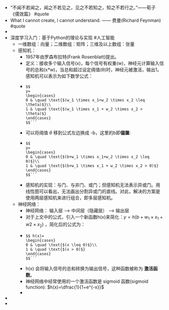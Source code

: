 - “不闻不若闻之，闻之不若见之，见之不若知之，知之不若行之。”——荀子《儒效篇》 #quote
- What I cannot create, I cannot understand. —— 费曼(Richard Feynman) #quote
-
- 深度学习入门：基于Python的理论与实现 #人工智能
	- 一维数组：向量；二维数组：矩阵；三维及以上数组：张量
	- 感知机：
		- 1957年由罗森布拉特(Frank Rosenblatt)提出。
		- 定义：接收多个输入信号(x)，每个信号有权重(w)，神经元计算输入信号的总和(x*w)，当总和超过设定阈值(θ)时，神经元被激活，输出1。感知机可以表示为如下数学公式：
		- ```
		  $$
		  y=
		  \begin{cases}
		  0 & \quad \text{$(w_1 \times x_1+w_2 \times x_2 \leq \theta)$}\\
		  1 & \quad \text{$(w_1 \times x_1 + w_2 \times x_2 > \theta)$}
		  \end{cases}
		  $$```
		- 可以将阈值 $\theta$ 移到公式左边换成 -b，这里的b即**偏置**:
		- ```
		  $$
		  y=
		  \begin{cases}
		  0 & \quad \text{$(b+w_1 \times x_1+w_2 \times x_2 \leq 0)$}\\
		  1 & \quad \text{$(b+w_1 \times x_1 + w_2 \times x_2 > 0)$}
		  \end{cases}
		  $$```
		- 感知机的实现：与门、与非门、或门；但感知机无法表示异或门。用线性图可以看出，无法画出分割异或门的直线。对此，解决的方案是使用两层感知机来进行组合，即多层感知机。
	- 神经网络：
		- 神经网络： 输入层 --> 中间层（隐藏层） --> 输出层
		- 对于上文中的公式，引入一个新函数h(x)来简化：$y=h(b+w_1 \times x_1 + w2 \times x_2)$ ，简化后的公式为：
		- ```
		  $$ h(x)=
		  \begin{cases}
		  0 & \quad \text{$(x \leq 0)$}\\
		  1 & \quad \text{$(x > 0)$}
		  \end{cases}
		  $$```
		- h(x) 会将输入信号的总和转换为输出信号，这种函数被称为 **激活函数**。
		- 神经网络中经常使用的一个激活函数是 sigmoid 函数(sigmoid function): $h(x)=\dfrac{1}{1+e^{-x}}$
		-
-
-